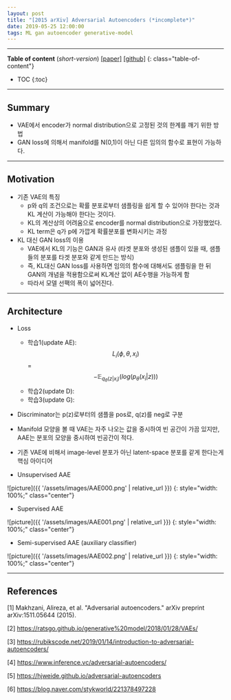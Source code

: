 ```yaml
---
layout: post
title: "[2015 arXiv] Adversarial Autoencoders (*incomplete*)"
date: 2019-05-25 12:00:00
tags: ML gan autoencoder generative-model
---
```


<!--more-->

---

**Table of content** (*short-version*)
[[paper]](https://arxiv.org/pdf/1511.05644.pdf) [[github]](https://github.com/bfarzin/pytorch_aae)
{: class="table-of-content"}
* TOC
{:toc}

---

## Summary

- VAE에서 encoder가 normal distribution으로 고정된 것의 한계를 깨기 위한 방법
- GAN loss에 의해서 manifold를 N(0,1)이 아닌 다른 임의의 함수로 표현이 가능하다.

---

## Motivation

- 기존 VAE의 특징
  - p와 q의 조건으로는 확률 분포로부터 샘플링을 쉽게 할 수 있어야 한다는 것과 KL 계산이 가능해야 한다는 것이다.
  - KL의 계산상의 어려움으로 encoder를 normal distribution으로 가정했었다.
  - KL term은 q가 p에 가깝게 확률분포를 변화시키는 과정
- KL 대신 GAN loss의 이용
  - VAE에서 KL의 기능은 GAN과 유사 (타겟 분포와 생성된 샘플이 있을 때, 샘플들의 분포를 타겟 분포와 같게 만드는 방식)
  - 즉, KL대신 GAN loss를 사용하면 임의의 함수에 대해서도 샘플링을 한 뒤 GAN의 개념을 적용함으로써 KL계산 없이 AE수행을 가능하게 함
  - 따라서 모델 선팩의 폭이 넓어진다.

---

## Architecture

- Loss
  - 학습1(update AE): $$L_i(\phi, \theta, x_i)$$ = $$-\mathbb{E}_{q_\theta (z|x_i)}(log(p_\theta (x_i|z)))$$
  - 학습2(update D): 
  - 학습3(update G): 
- Discriminator는 p(z)로부터의 샘플을 pos로, q(z)를 neg로 구분
- Manifold 모양을 볼 때 VAE는 자주 나오는 값을 중시하여 빈 공간이 가끔 있지만, AAE는 분포의 모양을 중시하여 빈공간이 적다.
- 기존 VAE에 비해서 image-level 분포가 아닌 latent-space 분포를 같게 한다는게 핵심 아이디어

- Unsupervised AAE

![picture]({{ '/assets/images/AAE000.png' | relative_url }})
{: style="width: 100%;" class="center"}

- Supervised AAE

![picture]({{ '/assets/images/AAE001.png' | relative_url }})
{: style="width: 100%;" class="center"}

- Semi-supervised AAE (auxiliary classifier)

![picture]({{ '/assets/images/AAE002.png' | relative_url }})
{: style="width: 100%;" class="center"}

---

## References

[1] Makhzani, Alireza, et al. "Adversarial autoencoders." arXiv preprint arXiv:1511.05644 (2015).

[2] https://ratsgo.github.io/generative%20model/2018/01/28/VAEs/

[3] https://rubikscode.net/2019/01/14/introduction-to-adversarial-autoencoders/

[4] https://www.inference.vc/adversarial-autoencoders/

[5] https://hjweide.github.io/adversarial-autoencoders

[6] https://blog.naver.com/stykworld/221378497228
